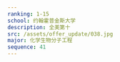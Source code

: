 ```yaml
---
ranking: 1-15
school: 约翰霍普金斯大学
description: 全美第十
src: /assets/offer_update/038.jpg
major: 化学生物分子工程
sequence: 41
---
```

